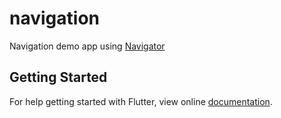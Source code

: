 # navigation

Navigation demo app using [Navigator](https:&#x2F;&#x2F;docs.flutter.io&#x2F;flutter&#x2F;widgets&#x2F;Navigator-class.html)

## Getting Started

For help getting started with Flutter, view online
[documentation](https://flutter.io/).
